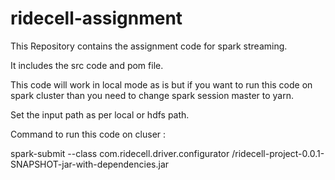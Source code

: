 # ridecell-assignment
This Repository contains the assignment code for spark streaming.

It includes the src code and pom file.

This code will work in local mode as is but if you want to run this code on spark cluster than you need to change spark session master to yarn.

Set the input path as per local or hdfs path.

Command to run this code on cluser : 

spark-submit --class com.ridecell.driver.configurator <folder path to jar >/ridecell-project-0.0.1-SNAPSHOT-jar-with-dependencies.jar


